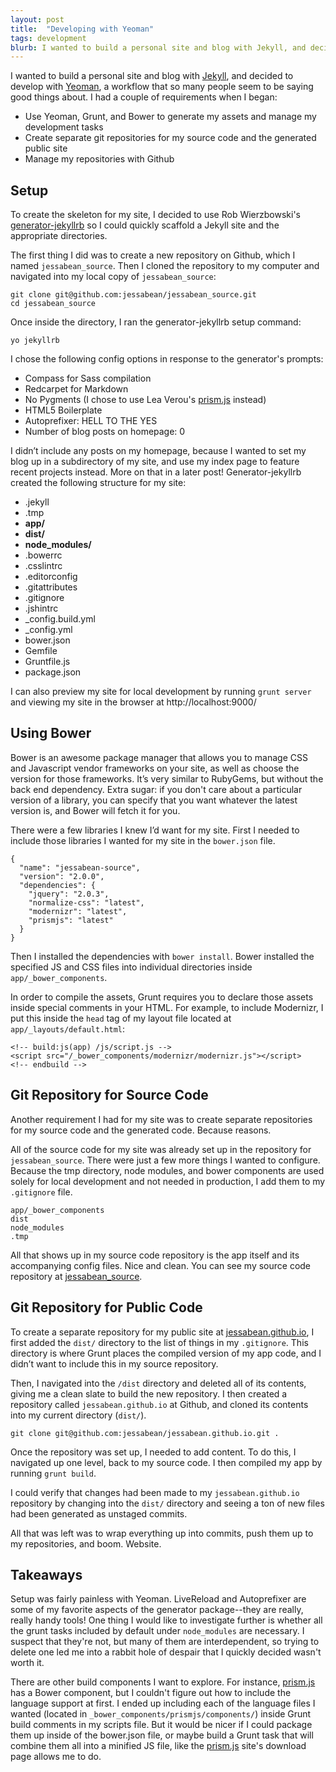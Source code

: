 ```yaml
---
layout: post
title:  "Developing with Yeoman"
tags: development
blurb: I wanted to build a personal site and blog with Jekyll, and decided to develop with the Yeoman workflow.
---
```


I wanted to build a personal site and blog with [Jekyll], and decided to develop with [Yeoman], a workflow that so many people seem to be saying good things about. I had a couple of requirements when I began:

* Use Yeoman, Grunt, and Bower to generate my assets and manage my development tasks
* Create separate git repositories for my source code and the generated public site
* Manage my repositories with Github

## Setup

To create the skeleton for my site, I decided to use Rob Wierzbowski's [generator-jekyllrb] so I could quickly scaffold a Jekyll site and the appropriate directories.

The first thing I did was to create a new repository on Github, which I named `jessabean_source`. Then I cloned the repository to my computer and navigated into my local copy of `jessabean_source`:

<pre><code class="language-bash">git clone git@github.com:jessabean/jessabean_source.git
cd jessabean_source</code></pre>

Once inside the directory, I ran the generator-jekyllrb setup command:

<pre><code class="language-bash">yo jekyllrb</code></pre>

I chose the following config options in response to the generator's prompts:

* Compass for Sass compilation
* Redcarpet for Markdown
* No Pygments (I chose to use Lea Verou's [prism.js] instead)
* HTML5 Boilerplate
* Autoprefixer: HELL TO THE YES
* Number of blog posts on homepage: 0

I didn’t include any posts on my homepage, because I wanted to set my blog up in a subdirectory of my site, and use my index page to feature recent projects instead. More on that in a later post! Generator-jekyllrb created the following structure for my site:

* .jekyll
* .tmp
* **app/**
* **dist/**
* **node_modules/**
* .bowerrc
* .csslintrc
* .editorconfig
* .gitattributes
* .gitignore
* .jshintrc
* _config.build.yml
* _config.yml
* bower.json
* Gemfile
* Gruntfile.js
* package.json

I can also preview my site for local development by running `grunt server` and viewing my site in the browser at http://localhost:9000/

## Using Bower

Bower is an awesome package manager that allows you to manage CSS and Javascript vendor frameworks on your site, as well as choose the version for those frameworks. It’s very similar to RubyGems, but without the back end dependency. Extra sugar: if you don't care about a particular version of a library, you can specify that you want whatever the latest version is, and Bower will fetch it for you.

There were a few libraries I knew I’d want for my site. First I needed to include those libraries I wanted for my site in the `bower.json` file.

<pre><code class="language-javascript">{
  "name": "jessabean-source",
  "version": "2.0.0",
  "dependencies": {
    "jquery": "2.0.3",
    "normalize-css": "latest",
    "modernizr": "latest",
    "prismjs": "latest"
  }
}
</code></pre>

Then I installed the dependencies with `bower install`. Bower installed the specified JS and CSS files into individual directories inside `app/_bower_components`.

In order to compile the assets, Grunt requires you to declare those assets inside special comments in your HTML. For example, to include Modernizr, I put this inside the `head` tag of my layout file located at `app/_layouts/default.html`:

<pre><code class="language-markup">&lt;!-- build:js(app) /js/script.js --&gt;
&lt;script src="/_bower_components/modernizr/modernizr.js"&gt;&lt;/script&gt;
&lt;!-- endbuild --&gt;
</code></pre>

## Git Repository for Source Code

Another requirement I had for my site was to create separate repositories for my source code and the generated code. Because reasons.

All of the source code for my site was already set up in the repository for `jessabean_source`. There were just a few more things I wanted to configure. Because the tmp directory, node modules, and bower components are used solely for local development and not needed in production, I add them to my `.gitignore` file.

<pre><code class="language-javascript">app/_bower_components
dist
node_modules
.tmp
</code></pre>

All that shows up in my source code repository is the app itself and its accompanying config files. Nice and clean. You can see my source code repository at [jessabean_source].

## Git Repository for Public Code

To create a separate repository for my public site at [jessabean.github.io], I first added the `dist/` directory to the list of things in my `.gitignore`. This directory is where Grunt places the compiled version of my app code, and I didn’t want to include this in my source repository.

Then, I navigated into the `/dist` directory and deleted all of its contents, giving me a clean slate to build the new repository. I then created a repository called `jessabean.github.io` at Github, and cloned its contents into my current directory (`dist/`).

<pre><code class="language-bash">git clone git@github.com:jessabean/jessabean.github.io.git .
</code></pre>

Once the repository was set up, I needed to add content. To do this, I navigated up one level, back to my source code. I then compiled my app by running `grunt build`.

I could verify that changes had been made to my `jessabean.github.io` repository by changing into the `dist/` directory and seeing a ton of new files had been generated as unstaged commits.

All that was left was to wrap everything up into commits, push them up to my repositories, and boom. Website.

## Takeaways

Setup was fairly painless with Yeoman. LiveReload and Autoprefixer are some of my favorite aspects of the generator package--they are really, really handy tools! One thing I would like to investigate further is whether all the grunt tasks included by default under `node_modules` are  necessary. I suspect that they're not, but many of them are interdependent, so trying to delete one led me into a rabbit hole of despair that I quickly decided wasn't worth it.

There are other build components I want to explore. For instance, [prism.js] has a Bower component, but I couldn't figure out how to include the language support at first. I ended up including each of the language files I wanted (located in `_bower_components/prismjs/components/`) inside Grunt build comments in my scripts file. But it would be nicer if I could package them up inside of the bower.json file, or maybe build a Grunt task that will combine them all into a minified JS file, like the [prism.js] site's download page allows me to do.

[Jekyll]: http://jekyllrb.com/
[Yeoman]: http://yeoman.io/
[generator-jekyllrb]: https://github.com/robwierzbowski/generator-jekyllrb
[prism.js]: http://prismjs.com/
[jessabean_source]: https://github.com/jessabean/jessabean_source
[jessabean.github.io]: https://github.com/jessabean/jessabean.github.io